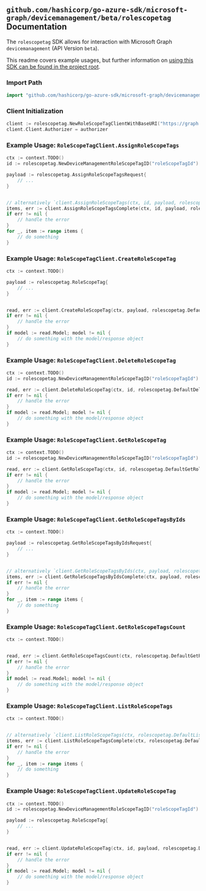 
## `github.com/hashicorp/go-azure-sdk/microsoft-graph/devicemanagement/beta/rolescopetag` Documentation

The `rolescopetag` SDK allows for interaction with Microsoft Graph `devicemanagement` (API Version `beta`).

This readme covers example usages, but further information on [using this SDK can be found in the project root](https://github.com/hashicorp/go-azure-sdk/tree/main/docs).

### Import Path

```go
import "github.com/hashicorp/go-azure-sdk/microsoft-graph/devicemanagement/beta/rolescopetag"
```


### Client Initialization

```go
client := rolescopetag.NewRoleScopeTagClientWithBaseURI("https://graph.microsoft.com")
client.Client.Authorizer = authorizer
```


### Example Usage: `RoleScopeTagClient.AssignRoleScopeTags`

```go
ctx := context.TODO()
id := rolescopetag.NewDeviceManagementRoleScopeTagID("roleScopeTagId")

payload := rolescopetag.AssignRoleScopeTagsRequest{
	// ...
}


// alternatively `client.AssignRoleScopeTags(ctx, id, payload, rolescopetag.DefaultAssignRoleScopeTagsOperationOptions())` can be used to do batched pagination
items, err := client.AssignRoleScopeTagsComplete(ctx, id, payload, rolescopetag.DefaultAssignRoleScopeTagsOperationOptions())
if err != nil {
	// handle the error
}
for _, item := range items {
	// do something
}
```


### Example Usage: `RoleScopeTagClient.CreateRoleScopeTag`

```go
ctx := context.TODO()

payload := rolescopetag.RoleScopeTag{
	// ...
}


read, err := client.CreateRoleScopeTag(ctx, payload, rolescopetag.DefaultCreateRoleScopeTagOperationOptions())
if err != nil {
	// handle the error
}
if model := read.Model; model != nil {
	// do something with the model/response object
}
```


### Example Usage: `RoleScopeTagClient.DeleteRoleScopeTag`

```go
ctx := context.TODO()
id := rolescopetag.NewDeviceManagementRoleScopeTagID("roleScopeTagId")

read, err := client.DeleteRoleScopeTag(ctx, id, rolescopetag.DefaultDeleteRoleScopeTagOperationOptions())
if err != nil {
	// handle the error
}
if model := read.Model; model != nil {
	// do something with the model/response object
}
```


### Example Usage: `RoleScopeTagClient.GetRoleScopeTag`

```go
ctx := context.TODO()
id := rolescopetag.NewDeviceManagementRoleScopeTagID("roleScopeTagId")

read, err := client.GetRoleScopeTag(ctx, id, rolescopetag.DefaultGetRoleScopeTagOperationOptions())
if err != nil {
	// handle the error
}
if model := read.Model; model != nil {
	// do something with the model/response object
}
```


### Example Usage: `RoleScopeTagClient.GetRoleScopeTagsByIds`

```go
ctx := context.TODO()

payload := rolescopetag.GetRoleScopeTagsByIdsRequest{
	// ...
}


// alternatively `client.GetRoleScopeTagsByIds(ctx, payload, rolescopetag.DefaultGetRoleScopeTagsByIdsOperationOptions())` can be used to do batched pagination
items, err := client.GetRoleScopeTagsByIdsComplete(ctx, payload, rolescopetag.DefaultGetRoleScopeTagsByIdsOperationOptions())
if err != nil {
	// handle the error
}
for _, item := range items {
	// do something
}
```


### Example Usage: `RoleScopeTagClient.GetRoleScopeTagsCount`

```go
ctx := context.TODO()


read, err := client.GetRoleScopeTagsCount(ctx, rolescopetag.DefaultGetRoleScopeTagsCountOperationOptions())
if err != nil {
	// handle the error
}
if model := read.Model; model != nil {
	// do something with the model/response object
}
```


### Example Usage: `RoleScopeTagClient.ListRoleScopeTags`

```go
ctx := context.TODO()


// alternatively `client.ListRoleScopeTags(ctx, rolescopetag.DefaultListRoleScopeTagsOperationOptions())` can be used to do batched pagination
items, err := client.ListRoleScopeTagsComplete(ctx, rolescopetag.DefaultListRoleScopeTagsOperationOptions())
if err != nil {
	// handle the error
}
for _, item := range items {
	// do something
}
```


### Example Usage: `RoleScopeTagClient.UpdateRoleScopeTag`

```go
ctx := context.TODO()
id := rolescopetag.NewDeviceManagementRoleScopeTagID("roleScopeTagId")

payload := rolescopetag.RoleScopeTag{
	// ...
}


read, err := client.UpdateRoleScopeTag(ctx, id, payload, rolescopetag.DefaultUpdateRoleScopeTagOperationOptions())
if err != nil {
	// handle the error
}
if model := read.Model; model != nil {
	// do something with the model/response object
}
```
